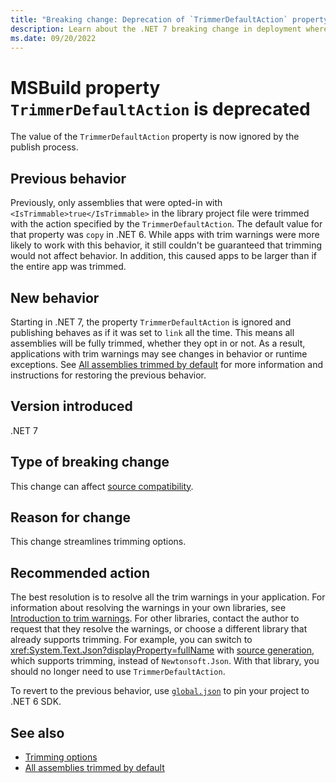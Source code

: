 ```yaml
---
title: "Breaking change: Deprecation of `TrimmerDefaultAction` property"
description: Learn about the .NET 7 breaking change in deployment where the `TrimmerDefaultAction` property is being deprecated.
ms.date: 09/20/2022
---
```

# MSBuild property `TrimmerDefaultAction` is deprecated

The value of the `TrimmerDefaultAction` property is now ignored by the publish process.

## Previous behavior

Previously, only assemblies that were opted-in with `<IsTrimmable>true</IsTrimmable>` in the library project file were trimmed with the action specified by the `TrimmerDefaultAction`. The default value for that property was `copy` in .NET 6. While apps with trim warnings were more likely to work with this behavior, it still couldn't be guaranteed that trimming would not affect behavior. In addition, this caused apps to be larger than if the entire app was trimmed.

## New behavior

Starting in .NET 7, the property `TrimmerDefaultAction` is ignored and publishing behaves as if it was set to `link` all the time. This means all assemblies will be fully trimmed, whether they opt in or not. As a result, applications with trim warnings may see changes in behavior or runtime exceptions. See [All assemblies trimmed by default](./trim-all-assemblies.md) for more information and instructions for restoring the previous behavior.

## Version introduced

.NET 7

## Type of breaking change

This change can affect [source compatibility](../../categories.md#source-compatibility).

## Reason for change

This change streamlines trimming options.

## Recommended action

The best resolution is to resolve all the trim warnings in your application. For information about resolving the warnings in your own libraries, see [Introduction to trim warnings](../../../deploying/trimming/fixing-warnings.md). For other libraries, contact the author to request that they resolve the warnings, or choose a different library that already supports trimming. For example, you can switch to <xref:System.Text.Json?displayProperty=fullName> with [source generation](../../../../standard/serialization/system-text-json/source-generation.md), which supports trimming, instead of `Newtonsoft.Json`. With that library, you should no longer need to use `TrimmerDefaultAction`.

To revert to the previous behavior, use [`global.json`](../../../tools/global-json.md) to pin your project to .NET 6 SDK.

## See also

- [Trimming options](../../../deploying/trimming/trimming-options.md)
- [All assemblies trimmed by default](./trim-all-assemblies.md)

